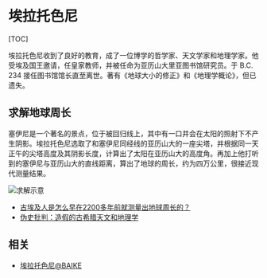 # 埃拉托色尼

[TOC]

埃拉托色尼收到了良好的教育，成了一位博学的哲学家、天文学家和地理学家。他受埃及国王邀请，任皇家教师，并被任命为亚历山大里亚图书馆研究员。于 B.C. 234 接任图书馆馆长直至离世。著有《地球大小的修正》和《地理学概论》，但已遗失。

## 求解地球周长

塞伊尼是一个著名的景点，位于被回归线上，其中有一口井会在太阳的照射下不产生阴影。埃拉托色尼选取了和塞伊尼同经线的亚历山大的一座尖塔，并根据同一天正午的尖塔高度及其阴影长度，计算出了太阳在亚历山大的高度角。再加上他打听到的塞伊尼与亚历山大的直线距离，算出了地球的周长，约为四万公里，很接近现代测量结果。

![求解示意](https://mgear-image.oss-cn-shanghai.aliyuncs.com/image/other/20220117233422.png)

* [古埃及人是怎么早在2200多年前就测量出地球周长的？](https://www.bilibili.com/video/BV1Ma4y1e7rx)
* [伪史批判：造假的古希腊天文和地理学](https://www.bilibili.com/video/BV1GJ41197eB)

## 相关

* [埃拉托色尼@BAIKE](https://baike.baidu.com/item/%E5%9F%83%E6%8B%89%E6%89%98%E8%89%B2%E5%B0%BC/464101)
